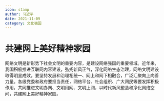 ```yaml
---
icon: stamp
author: 习近平
date: 2021-11-09
category: 文化强国
---
```


# 共建网上美好精神家园

网络文明是新形势下社会文明的重要内容，是建设网络强国的重要领域。近年来，我国积极推进互联网内容建设，弘扬新风正气，深化网络生态治理，网络文明建设取得明显成效。要坚持发展和治理相统一、网上和网下相融合，广泛汇聚向上向善力量。各级党委和政府要担当责任，网络平台、社会组织、广大网民等要发挥积极作用，共同推进文明办网、文明用网、文明上网，以时代新风塑造和净化网络空间，共建网上美好精神家园。